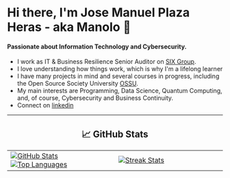 # Hi there, I'm Jose Manuel Plaza Heras - aka Manolo 👋

<h4>Passionate about Information Technology and Cybersecurity.</h4>

- I work as IT & Business Resilience Senior Auditor on [SIX Group](https://www.six-group.com/en/home.html).
- I love understanding how things work, which is why I'm a lifelong learner
- I have many projects in mind and several courses in progress, including the Open Source Society University [OSSU](https://github.com/ossu/computer-science).
- My main interests are Programming, Data Science, Quantum Computing, and, of course, Cybersecurity and Business Continuity.
- Connect on [linkedin](https://www.linkedin.com/in/josemanuelplaza/)

<hr>

<h2 align="center"> &#x1f4c8; GitHub Stats </h2>

<table width="100%">
  <tr>
    <td width="50%">
        <a href="https://github.com/jmplaza75">
          <picture>
            <source media="(prefers-color-scheme: dark)" srcset="https://github-readme-stats-sigma-five.vercel.app/api?username=jmplaza75&theme=radical&hide_border=false&include_all_commits=true&count_private=true&show_icons=true" />
            <source media="(prefers-color-scheme: light)" srcset="https://github-readme-stats-sigma-five.vercel.app/api?username=jmplaza75&hide_border=false&include_all_commits=true&count_private=true&show_icons=true" />
            <img align="center" src="https://github-readme-stats-sigma-five.vercel.app/api?username=jmplaza75&theme=radical&hide_border=false&include_all_commits=true&count_private=true&show_icons=true" alt="GitHub Stats" />
            <source media="(prefers-color-scheme: dark)" srcset="https://github-readme-stats.vercel.app/api/top-langs/?username=jmplaza75layout=compact&hide_border=true&theme=radical&langs_count=10" />
            <source media="(prefers-color-scheme: light)" srcset="https://github-readme-stats.vercel.app/api/top-langs/?username=jmplaza75&layout=compact&langs_count=10&hide_border=true" />
            <img align="center" src="https://github-readme-stats.vercel.app/api/top-langs/?username=RanitManik&layout=compact&hide_border=true&theme=radical&langs_count=10" alt="Top Languages" />
          </picture>
        </a>
    </td>
    <td width="50%">
        <a href="https://github.com/jmplaza75">
          <picture>
            <source media="(prefers-color-scheme: dark)" srcset="https://github-readme-streak-stats-seven-psi.vercel.app?user=jmplaza75&theme=radical" />
            <source media="(prefers-color-scheme: light)" srcset="https://github-readme-streak-stats-seven-psi.vercel.app?user=jmplaza75" />
            <img align="center" src="https://github-readme-streak-stats-seven-psi.vercel.app?user=k&theme=radical" alt="Streak Stats" />
          </picture>
        </a>
    </td>
  </tr>
</table>

